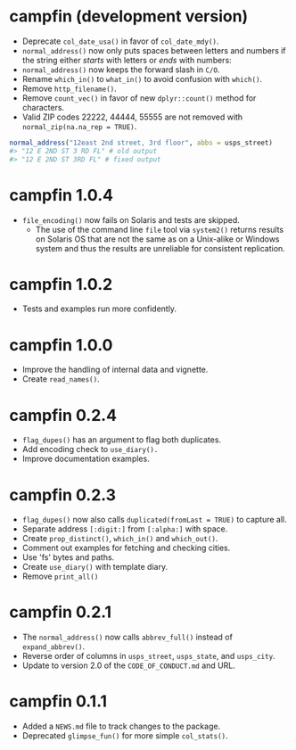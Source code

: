 # campfin (development version)

* Deprecate `col_date_usa()` in favor of `col_date_mdy()`.
* `normal_address()` now only puts spaces between letters and numbers if the
  string either _starts_ with letters or _ends_ with numbers:
* `normal_address()` now keeps the forward slash in `C/O`.
* Rename `which_in()` to `what_in()` to avoid confusion with `which()`.
* Remove `http_filename()`.
* Remove `count_vec()` in favor of new `dplyr::count()` method for characters.
* Valid ZIP codes 22222, 44444, 55555 are not removed with
  `normal_zip(na.na_rep = TRUE)`.

```r
normal_address("12east 2nd street, 3rd floor", abbs = usps_street)
#> "12 E 2ND ST 3 RD FL" # old output
#> "12 E 2ND ST 3RD FL" # fixed output
```

# campfin 1.0.4

* `file_encoding()` now fails on Solaris and tests are skipped.
    * The use of the command line `file` tool via `system2()` returns results
    on Solaris OS that are not the same as on a Unix-alike or Windows system
    and thus the results are unreliable for consistent replication.

# campfin 1.0.2

* Tests and examples run more confidently.

# campfin 1.0.0

* Improve the handling of internal data and vignette.
* Create `read_names()`.

# campfin 0.2.4

* `flag_dupes()` has an argument to flag both duplicates.
* Add encoding check to `use_diary().`
* Improve documentation examples.

# campfin 0.2.3

* `flag_dupes()` now also calls `duplicated(fromLast = TRUE)` to capture all.
* Separate address `[:digit:]` from `[:alpha:]` with space.
* Create `prop_distinct()`, `which_in()` and `which_out()`.
* Comment out examples for fetching and checking cities.
* Use 'fs' bytes and paths.
* Create `use_diary()` with template diary.
* Remove `print_all()`

# campfin 0.2.1

* The `normal_address()` now calls `abbrev_full()` instead of `expand_abbrev()`.
* Reverse order of columns in `usps_street`, `usps_state`, and `usps_city`.
* Update to version 2.0 of the `CODE_OF_CONDUCT.md` and URL.

# campfin 0.1.1

* Added a `NEWS.md` file to track changes to the package.
* Deprecated `glimpse_fun()` for more simple `col_stats()`.
